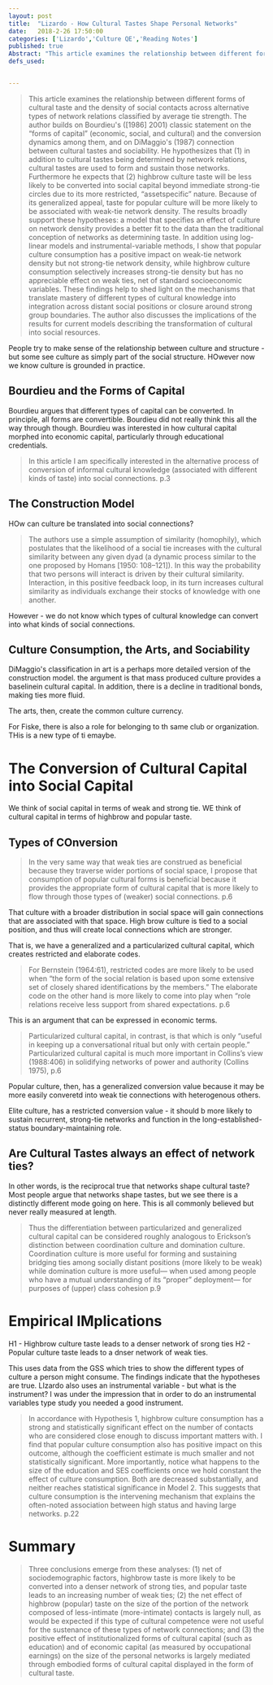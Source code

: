 ```yaml
---
layout: post
title:  "Lizardo - How Cultural Tastes Shape Personal Networks"
date:   2018-2-26 17:50:00
categories: ['Lizardo','Culture QE','Reading Notes']
published: true
Abstract: "This article examines the relationship between different forms of cultural taste and the density of social contacts across alternative types of network relations classified by average tie strength. The author builds on Bourdieu's ([1986] 2001) classic statement on the “forms of capital” (economic, social, and cultural) and the conversion dynamics among them, and on DiMaggio's (1987) connection between cultural tastes and sociability. He hypothesizes that (1) in addition to cultural tastes being determined by network relations, cultural tastes are used to form and sustain those networks. Furthermore he expects that (2) highbrow culture taste will be less likely to be converted into social capital beyond immediate strong-tie circles due to its more restricted, “assetspecific” nature. Because of its generalized appeal, taste for popular culture will be more likely to be associated with weak-tie network density. The results broadly support these hypotheses: a model that specifies an effect of culture on network density provides a better fit to the data than the traditional conception of networks as determining taste. In addition using log-linear models and instrumental-variable methods, I show that popular culture consumption has a positive impact on weak-tie network density but not strong-tie network density, while highbrow culture consumption selectively increases strong-tie density but has no appreciable effect on weak ties, net of standard socioeconomic variables. These findings help to shed light on the mechanisms that translate mastery of different types of cultural knowledge into integration across distant social positions or closure around strong group boundaries. The author also discusses the implications of the results for current models describing the transformation of cultural into social resources."
defs_used:


---
```

>This article examines the relationship between different forms of cultural taste and the density of social contacts across alternative types of network relations classified by average tie strength. The author builds on Bourdieu's ([1986] 2001) classic statement on the “forms of capital” (economic, social, and cultural) and the conversion dynamics among them, and on DiMaggio's (1987) connection between cultural tastes and sociability. He hypothesizes that (1) in addition to cultural tastes being determined by network relations, cultural tastes are used to form and sustain those networks. Furthermore he expects that (2) highbrow culture taste will be less likely to be converted into social capital beyond immediate strong-tie circles due to its more restricted, “assetspecific” nature. Because of its generalized appeal, taste for popular culture will be more likely to be associated with weak-tie network density. The results broadly support these hypotheses: a model that specifies an effect of culture on network density provides a better fit to the data than the traditional conception of networks as determining taste. In addition using log-linear models and instrumental-variable methods, I show that popular culture consumption has a positive impact on weak-tie network density but not strong-tie network density, while highbrow culture consumption selectively increases strong-tie density but has no appreciable effect on weak ties, net of standard socioeconomic variables. These findings help to shed light on the mechanisms that translate mastery of different types of cultural knowledge into integration across distant social positions or closure around strong group boundaries. The author also discusses the implications of the results for current models describing the transformation of cultural into social resources.

People try to make sense of the relationship between culture and structure - but some see culture as simply part of the social structure. HOwever now we know culture is grounded in practice.

## Bourdieu and the Forms of Capital

Bourdieu argues that different types of capital can be converted. In principle, all forms are convertible. Bourdieu did not really think this all the way through though. Bourdieu was interested in how cultural capital morphed into economic capital, particularly through educational credentials.

>In this article
I am specifically interested in the alternative
process of conversion of informal cultural
knowledge (associated with different kinds of
taste) into social connections. p.3

## The Construction Model
HOw can culture be translated into social connections?
>The authors use a simple
assumption of similarity (homophily), which
postulates that the likelihood of a social tie
increases with the cultural similarity between
any given dyad (a dynamic process similar to the
one proposed by Homans [1950: 108–121]). In
this way the probability that two persons will
interact is driven by their cultural similarity.
Interaction, in this positive feedback loop, in its
turn increases cultural similarity as individuals
exchange their stocks of knowledge with one
another.

However - we do not know which types of cultural knowledge can convert into what kinds of social connections.

## Culture Consumption, the Arts, and Sociability

  DiMaggio's classification in art is a perhaps more detailed version of the construction model. the argument is that mass produced culture provides a baselinein cultural capital. In addition, there is a decline in traditional bonds, making ties more fluid.

  The arts, then, create the common culture currency.

  For Fiske, there is also a role for belonging to th same club or organization. THis is a new type of ti emaybe.

# The Conversion of Cultural Capital into Social Capital

  We think of social capital in terms of weak and strong tie.
  WE think of cultural capital in terms of highbrow and popular taste.

## Types of COnversion
>In the very same way that weak ties are
construed as beneficial because they traverse
wider portions of social space, I propose that
consumption of popular cultural forms is beneficial
because it provides the appropriate form
of cultural capital that is more likely to flow
through those types of (weaker) social connections. p.6

That culture with a broader distribution in social space will gain connections that are associated with that space. High brow culture is tied to a social position, and thus will create local connections which are stronger.

That is, we have a generalized and a particularized cultural capital, which creates restricted and elaborate codes.

>For Bernstein (1964:61), restricted codes
are more likely to be used when “the form of the
social relation is based upon some extensive
set of closely shared identifications by the members.”
The elaborate code on the other hand is
more likely to come into play when “role relations
receive less support from shared expectations. p.6

This is an argument that can be expressed in economic terms.

>Particularized
cultural capital, in contrast, is that which is only
“useful in keeping up a conversational ritual
but only with certain people.” Particularized
cultural capital is much more important in
Collins’s view (1988:406) in solidifying networks
of power and authority (Collins 1975), p.6

Popular culture, then, has a generalized conversion value because it may be more easily converetd into weak tie connections with heterogenous others.

Elite culture, has a restricted conversion value - it should b more likely to sustain recurrent, strong-tie networks and function in the long-established-status boundary-maintaining role.

## Are Cultural Tastes always an effect of network ties?

In other words, is the reciprocal true that networks shape cultural taste? Most people argue that networks shape tastes, but we see there is a distinctly different mode going on here. This is all commonly believed but never really measured at length.

>Thus the differentiation between particularized
and generalized cultural capital can be considered
roughly analogous to Erickson’s distinction
between coordination culture and domination
culture. Coordination culture is more useful for
forming and sustaining bridging ties among
socially distant positions (more likely to be
weak) while domination culture is more useful—
when used among people who have a
mutual understanding of its “proper” deployment—
for purposes of (upper) class cohesion p.9

# Empirical IMplications
H1 - Highbrow culture taste leads to a denser network of srong ties
H2 - Popular culture taste leads to a dnser network of weak ties.

This uses data from the GSS which tries to show the different types of culture a person might consume. The findings indicate that the hypotheses are true. LIzardo also uses an instrumental variable - but what is the instrument? I was under the impression that in order to do an instrumental variables type study you needed a good instrument.

>In accordance with Hypothesis 1, highbrow culture consumption
has a strong and statistically significant effect
on the number of contacts who are considered
close enough to discuss important matters with.
I find that popular culture consumption also
has positive impact on this outcome, although
the coefficient estimate is much smaller and
not statistically significant. More importantly,
notice what happens to the size of the education
and SES coefficients once we hold constant the
effect of culture consumption. Both are
decreased substantially, and neither reaches statistical
significance in Model 2. This suggests
that culture consumption is the intervening
mechanism that explains the often-noted association
between high status and having large
networks. p.22

# Summary
>Three conclusions emerge from these analyses:
(1) net of sociodemographic factors, highbrow
taste is more likely to be converted into a
denser network of strong ties, and popular taste
leads to an increasing number of weak ties; (2)
the net effect of highbrow (popular) taste on the
size of the portion of the network composed of
less-intimate (more-intimate) contacts is largely
null, as would be expected if this type of cultural
competence were not useful for the
sustenance of these types of network connections;
and (3) the positive effect of institutionalized
forms of cultural capital (such as
education) and of economic capital (as measured
by occupational earnings) on the size of the
personal networks is largely mediated through
embodied forms of cultural capital displayed in
the form of cultural taste.
